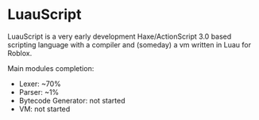 # LuauScript

LuauScript is a very early development Haxe/ActionScript 3.0 based scripting language with a compiler and (someday) a vm written in Luau for Roblox.

Main modules completion:

- Lexer: ~70%
- Parser: ~1%
- Bytecode Generator: not started
- VM: not started
